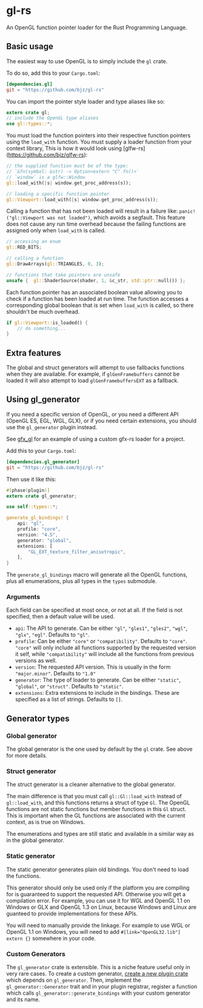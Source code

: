 # gl-rs

An OpenGL function pointer loader for the Rust Programming Language.

## Basic usage

The easiest way to use OpenGL is to simply include the `gl` crate.

To do so, add this to your `Cargo.toml`:

```toml
[dependencies.gl]
git = "https://github.com/bjz/gl-rs"
```

You can import the pointer style loader and type aliases like so:

~~~rust
extern crate gl;
// include the OpenGL type aliases
use gl::types::*;
~~~

You must load the function pointers into their respective function pointers
using the `load_with` function. You must supply a loader function from your
context library, This is how it would look using [glfw-rs]
(https://github.com/bjz/glfw-rs):

~~~rust
// the supplied function must be of the type:
// `&fn(symbol: &str) -> Option<extern "C" fn()>`
// `window` is a glfw::Window
gl::load_with(|s| window.get_proc_address(s));

// loading a specific function pointer
gl::Viewport::load_with(|s| window.get_proc_address(s));
~~~

Calling a function that has not been loaded will result in a failure like:
`panic!("gl::Viewport was not loaded")`, which avoids a segfault. This feature
does not cause any run time overhead because the failing functions are
assigned only when `load_with` is called.

~~~rust
// accessing an enum
gl::RED_BITS;

// calling a function
gl::DrawArrays(gl::TRIANGLES, 0, 3);

// functions that take pointers are unsafe
unsafe {  gl::ShaderSource(shader, 1, &c_str, std::ptr::null()) };
~~~

Each function pointer has an associated boolean value allowing you to
check if a function has been loaded at run time. The function accesses a
corresponding global boolean that is set when `load_with` is called, so there
shouldn't be much overhead.

~~~rust
if gl::Viewport::is_loaded() {
    // do something...
}
~~~

## Extra features

The global and struct generators will attempt to use fallbacks functions when
they are available. For example, if `glGenFramebuffers` cannot be loaded it will
also attempt to load `glGenFramebuffersEXT` as a fallback.

## Using gl_generator

If you need a specific version of OpenGL, or you need a different API
(OpenGL ES, EGL, WGL, GLX), or if you need certain extensions, you should use
the `gl_generator` plugin instead.

See [gfx_gl](https://github.com/gfx-rs/gfx_gl) for an example of using a
custom gfx-rs loader for a project.

Add this to your `Cargo.toml`:

~~~toml
[dependencies.gl_generator]
git = "https://github.com/bjz/gl-rs"
~~~

Then use it like this:

~~~rust
#[phase(plugin)]
extern crate gl_generator;

use self::types::*;

generate_gl_bindings! {
    api: "gl",
    profile: "core",
    version: "4.5",
    generator: "global",
    extensions: [
        "GL_EXT_texture_filter_anisotropic",
    ],
}
~~~

The `generate_gl_bindings` macro will generate all the OpenGL functions,
plus all enumerations, plus all types in the `types` submodule.

### Arguments

Each field can be specified at most once, or not at all. If the field is not
specified, then a default value will be used.

- `api`: The API to generate. Can be either `"gl"`, `"gles1"`, `"gles2"`,
  `"wgl"`, `"glx"`, `"egl"`. Defaults to `"gl"`.
- `profile`: Can be either `"core"` or `"compatibility"`. Defaults to
  `"core"`. `"core"` will only include all functions supported by the
  requested version it self, while `"compatibility"` will include all the
  functions from previous versions as well.
- `version`: The requested API version. This is usually in the form
  `"major.minor"`. Defaults to `"1.0"`
- `generator`: The type of loader to generate. Can be either `"static"`,
  `"global"`, or `"struct"`. Defaults to `"static"`.
- `extensions`: Extra extensions to include in the bindings. These are
  specified as a list of strings. Defaults to `[]`.

## Generator types

### Global generator

The global generator is the one used by default by the `gl` crate. See above
for more details.

### Struct generator

The struct generator is a cleaner alternative to the global generator.

The main difference is that you must call `gl::Gl::load_with` instead of
`gl::load_with`, and this functions returns a struct of type `Gl`. The OpenGL
functions are not static functions but member functions in this `Gl` struct.
This is important when the GL functions are associated with the current
context, as is true on Windows.

The enumerations and types are still static and available in a similar way as
in the global generator.

### Static generator

The static generator generates plain old bindings. You don't need to load the
functions.

This generator should only be used only if the platform you are compiling for
is guaranteed to support the requested API. Otherwise you will get a
compilation error.
For example, you can use it for WGL and OpenGL 1.1 on Windows or GLX and
OpenGL 1.3 on Linux, because Windows and Linux are guanteed to provide
implementations for these APIs.

You will need to manually provide the linkage. For example to use WGL or
OpenGL 1.1 on Windows, you will need to add
`#[link="OpenGL32.lib"] extern {}` somewhere in your code.

### Custom Generators

The `gl_generator` crate is extensible. This is a niche feature useful only in
very rare cases. To create a custom generator, [create a new plugin
crate](http://doc.rust-lang.org/guide-plugin.html#syntax-extensions) which
depends on `gl_generator`. Then, implement the `gl_generator::Generator` trait
and in your plugin registrar, register a function which calls
`gl_generator::generate_bindings` with your custom generator and its name.
